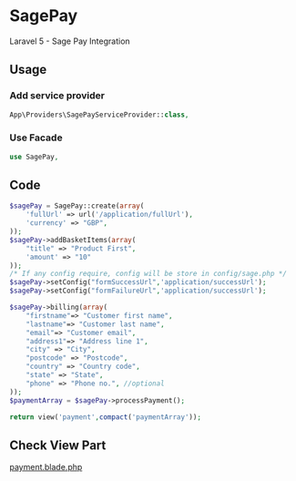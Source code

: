 # SagePay
Laravel 5 - Sage Pay Integration

## Usage

### Add service provider
```php
App\Providers\SagePayServiceProvider::class,
```

### Use Facade
```php
use SagePay,
```

## Code

```php
$sagePay = SagePay::create(array(
    'fullUrl' => url('/application/fullUrl'),
    'currency' => "GBP",
));
$sagePay->addBasketItems(array(
    "title" => "Product First",
    'amount' => "10"
));
/* If any config require, config will be store in config/sage.php */
$sagePay->setConfig("formSuccessUrl",'application/successUrl');
$sagePay->setConfig("formFailureUrl",'application/successUrl');

$sagePay->billing(array(
    "firstname"=> "Customer first name",
    "lastname"=> "Customer last name",
    "email"=> "Customer email",
    "address1"=> "Address line 1",
    "city" => "City",
    "postcode" => "Postcode",
    "country" => "Country code",
    "state" => "State",
    "phone" => "Phone no.", //optional
));
$paymentArray = $sagePay->processPayment();

return view('payment',compact('paymentArray'));
```

## Check View Part
[payment.blade.php](./payment.blade.php)
